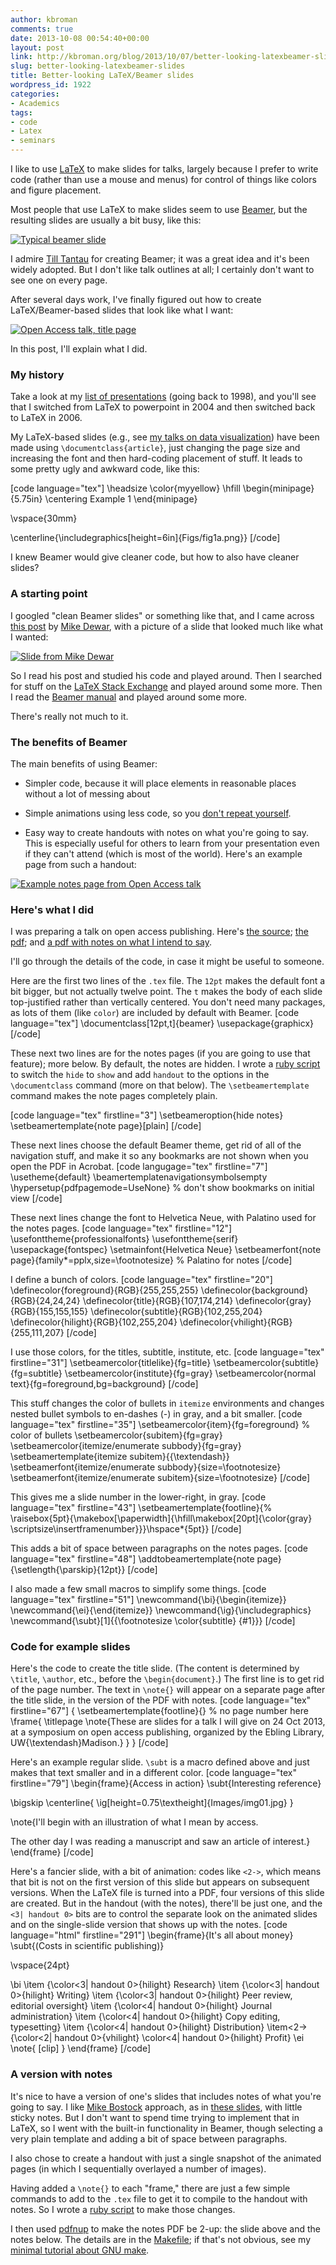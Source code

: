 ```yaml
---
author: kbroman
comments: true
date: 2013-10-08 00:54:40+00:00
layout: post
link: http://kbroman.org/blog/2013/10/07/better-looking-latexbeamer-slides/
slug: better-looking-latexbeamer-slides
title: Better-looking LaTeX/Beamer slides
wordpress_id: 1922
categories:
- Academics
tags:
- code
- Latex
- seminars
---
```


I like to use [LaTeX](http://www.latex-project.org/) to make slides for talks, largely because I prefer to write code (rather than use a mouse and menus) for control of things like colors and figure placement.

Most people that use LaTeX to make slides seem to use [Beamer](http://en.wikipedia.org/wiki/Beamer_(LaTeX)), but the resulting slides are usually a bit busy, like this:

[![Typical beamer slide](http://deic.uab.es/~iblanes/beamer_gallery/large/Warsaw-default-default-01.png)](http://deic.uab.es/~iblanes/beamer_gallery/individual/Warsaw-default-default.html)

I admire [Till Tantau](http://en.wikipedia.org/wiki/Till_Tantau) for creating Beamer; it was a great idea and it's been widely adopted. But I don't like talk outlines at all; I certainly don't want to see one on every page.

After several days work, I've finally figured out how to create LaTeX/Beamer-based slides that look like what I want:

[![Open Access talk, title page](http://kbroman.files.wordpress.com/2013/10/openaccess_pg1.png?w=300)](http://www.biostat.wisc.edu/~kbroman/presentations/openaccess.pdf)

In this post, I'll explain what I did.

<!-- more -->



### My history


Take a look at my [list of presentations](http://kbroman.org/pages/talks.html) (going back to 1998), and you'll see that I switched from LaTeX to powerpoint in 2004 and then switched back to LaTeX in 2006.

My LaTeX-based slides (e.g., see [my talks on data visualization](http://github.com/kbroman/Talk_Graphs)) have been made using `\documentclass{article}`, just changing the page size and increasing the font and then hard-coding placement of stuff. It leads to some pretty ugly and awkward code, like this:

[code language="tex"]
\headsize \color{myyellow}
\hfill \begin{minipage}{5.75in}
\centering
Example 1
\end{minipage}

\vspace{30mm}

\centerline{\includegraphics[height=6in]{Figs/fig1a.png}}
[/code]

I knew Beamer would give cleaner code, but how to also have cleaner slides?


### A starting point


I googled "clean Beamer slides" or something like that, and I came across [this post](http://mikedewar.wordpress.com/2009/02/25/latex-beamer-python-beauty/) by [Mike Dewar](http://mikedewar.wordpress.com), with a picture of a slide that looked much like what I wanted:

[![Slide from Mike Dewar](http://mikedewar.files.wordpress.com/2009/02/beamer_screen.png?w=480&h=360)](http://mikedewar.files.wordpress.com/2009/02/beamer_screen.png?w=480&h=360)

So I read his post and studied his code and played around. Then I searched for stuff on the [LaTeX Stack Exchange](http://tex.stackexchange.com/) and played around some more. Then I read the [Beamer manual](ftp://ftp.dante.de/tex-archive/macros/latex/contrib/beamer/doc/beameruserguide.pdf) and played around some more.

There's really not much to it.


### The benefits of Beamer


The main benefits of using Beamer:



	
  * Simpler code, because it will place elements in reasonable places without a lot of messing about

	
  * Simple animations using less code, so you [don't repeat yourself](http://en.wikipedia.org/wiki/Don't_repeat_yourself).

	
  * Easy way to create handouts with notes on what you're going to say. This is especially useful for others to learn from your presentation even if they can't attend (which is most of the world). Here's an example page from such a handout:


[![Example notes page from Open Access talk](http://kbroman.files.wordpress.com/2013/10/openaccess_withnotes_pg15.png?w=450)](http://www.biostat.wisc.edu/~kbroman/presentations/openaccess_withnotes.pdf)


### Here's what I did


I was preparing a talk on open access publishing. Here's [the source](http://github.com/kbroman/Talk_OpenAccess); [the pdf](http://www.biostat.wisc.edu/~kbroman/presentations/openaccess.pdf); and [a pdf with notes on what I intend to say](http://www.biostat.wisc.edu/~kbroman/presentations/openaccess_withnotes.pdf).

I'll go through the details of the code, in case it might be useful to someone.

Here are the first two lines of the `.tex` file. The `12pt` makes the default font a bit bigger, but not actually twelve point. The `t` makes the body of each slide top-justified rather than vertically centered. You don't need many packages, as lots of them (like `color`) are included by default with Beamer.
[code language="tex"]
\documentclass[12pt,t]{beamer}
\usepackage{graphicx}
[/code]

These next two lines are for the notes pages (if you are going to use that feature); more below.  By default, the notes are hidden. I wrote a [ruby script](https://github.com/kbroman/Talk_OpenAccess/blob/master/createVersionWithNotes.rb) to switch the `hide` to `show` and add `handout` to the options in the `\documentclass` command (more on that below). The `\setbeamertemplate` command makes the note pages completely plain.

[code language="tex" firstline="3"]
\setbeameroption{hide notes}
\setbeamertemplate{note page}[plain]
[/code]

These next lines choose the default Beamer theme, get rid of all of the navigation stuff, and make it so any bookmarks are not shown when you open the PDF in Acrobat.
[code langugage="tex" firstline="7"]
\usetheme{default}
\beamertemplatenavigationsymbolsempty
\hypersetup{pdfpagemode=UseNone} % don't show bookmarks on initial view
[/code]

These next lines change the font to Helvetica Neue, with Palatino used for the notes pages.
[code language="tex" firstline="12"]
\usefonttheme{professionalfonts}
\usefonttheme{serif}
\usepackage{fontspec}
\setmainfont{Helvetica Neue}
\setbeamerfont{note page}{family*=pplx,size=\footnotesize} % Palatino for notes
[/code]

I define a bunch of colors.
[code language="tex" firstline="20"]
\definecolor{foreground}{RGB}{255,255,255}
\definecolor{background}{RGB}{24,24,24}
\definecolor{title}{RGB}{107,174,214}
\definecolor{gray}{RGB}{155,155,155}
\definecolor{subtitle}{RGB}{102,255,204}
\definecolor{hilight}{RGB}{102,255,204}
\definecolor{vhilight}{RGB}{255,111,207}
[/code]

I use those colors, for the titles, subtitle, institute, etc.
[code language="tex" firstline="31"]
\setbeamercolor{titlelike}{fg=title}
\setbeamercolor{subtitle}{fg=subtitle}
\setbeamercolor{institute}{fg=gray}
\setbeamercolor{normal text}{fg=foreground,bg=background}
[/code]

This stuff changes the color of bullets in `itemize` environments and changes nested bullet symbols to en-dashes (-) in gray, and a bit smaller.
[code language="tex" firstline="35"]
\setbeamercolor{item}{fg=foreground} % color of bullets
\setbeamercolor{subitem}{fg=gray}
\setbeamercolor{itemize/enumerate subbody}{fg=gray}
\setbeamertemplate{itemize subitem}{{\textendash}}
\setbeamerfont{itemize/enumerate subbody}{size=\footnotesize}
\setbeamerfont{itemize/enumerate subitem}{size=\footnotesize}
[/code]

This gives me a slide number in the lower-right, in gray.
[code language="tex" firstline="43"]
\setbeamertemplate{footline}{%
    \raisebox{5pt}{\makebox[\paperwidth]{\hfill\makebox[20pt]{\color{gray}
          \scriptsize\insertframenumber}}}\hspace*{5pt}}
[/code]

This adds a bit of space between paragraphs on the notes pages.
[code language="tex" firstline="48"]
\addtobeamertemplate{note page}{\setlength{\parskip}{12pt}}
[/code]

I also made a few small macros to simplify some things.
[code language="tex" firstline="51"]
\newcommand{\bi}{\begin{itemize}}
\newcommand{\ei}{\end{itemize}}
\newcommand{\ig}{\includegraphics}
\newcommand{\subt}[1]{{\footnotesize \color{subtitle} {#1}}}
[/code]



### Code for example slides


Here's the code to create the title slide. (The content is determined by `\title`, `\author`, etc., before the `\begin{document}`.) The first line is to get rid of the page number. The text in `\note{}` will appear on a separate page after the title slide, in the version of the PDF with notes.
[code language="tex" firstline="67"]
{
\setbeamertemplate{footline}{} % no page number here
\frame{
  \titlepage
  \note{These are slides for a talk I will give on 24 Oct 2013, at a
    symposium on open access publishing, organized by the Ebling
    Library, UW{\textendash}Madison.}
}
}
[/code]

Here's an example regular slide. `\subt` is a macro defined above and just makes that text smaller and in a different color.
[code language="tex" firstline="79"]
\begin{frame}{Access in action}
\subt{Interesting reference}

\bigskip
\centerline{
\ig[height=0.75\textheight]{Images/img01.jpg}
}

\note{I'll begin with an illustration of what I mean by
  access.

  The other day I was reading a manuscript and saw an
  article of interest.}
\end{frame}
[/code]

Here's a fancier slide, with a bit of animation: codes like `<2->`, which means that bit is not on the first version of this slide but appears on subsequent versions. When the LaTeX file is turned into a PDF, four versions of this slide are created. But in the handout (with the notes), there'll be just one, and the `<3| handout 0>` bits are to control the separate look on the animated slides and on the single-slide version that shows up with the notes.
[code language="html" firstline="291"]
\begin{frame}{It's all about money}
\subt{(Costs in scientific publishing)}

\vspace{24pt}

\bi
\item {\color&lt;3| handout 0&gt;{hilight} Research}
\item {\color&lt;3| handout 0&gt;{hilight} Writing}
\item {\color&lt;3| handout 0&gt;{hilight} Peer review, editorial oversight}
\item {\color&lt;4| handout 0&gt;{hilight} Journal administration}
\item {\color&lt;4| handout 0&gt;{hilight} Copy editing, typesetting}
\item {\color&lt;4| handout 0&gt;{hilight} Distribution}
\item&lt;2-&gt;{\color&lt;2| handout 0&gt;{vhilight} \color&lt;4| handout 0&gt;{hilight} Profit}
\ei
\note{ [clip] }
\end{frame}
[/code]



### A version with notes



It's nice to have a version of one's slides that includes notes of what you're going to say. I like [Mike Bostock](http://bost.ocks.org/mike) approach, as in [these slides](http://bost.ocks.org/mike/d3/workshop/#0), with little sticky notes. But I don't want to spend time trying to implement that in LaTeX, so I went with the built-in functionality in Beamer, though selecting a very plain template and adding a bit of space between paragraphs.

I also chose to create a handout with just a single snapshot of the animated pages (in which I sequentially overlayed a number of images).

Having added a `\note{}` to each "frame," there are just a few simple commands to add to the `.tex` file to get it to compile to the handout with notes. So I wrote a [ruby script](https://github.com/kbroman/Talk_OpenAccess/blob/master/createVersionWithNotes.rb) to make those changes.

I then used [pdfnup](http://www2.warwick.ac.uk/fac/sci/statistics/staff/academic-research/firth/software/pdfjam/) to make the notes PDF be 2-up: the slide above and the notes below. The details are in the [Makefile](https://github.com/kbroman/Talk_OpenAccess/blob/master/Makefile); if that's not obvious, see my [minimal tutorial about GNU make](http://kbroman.github.io/minimal_make/).
